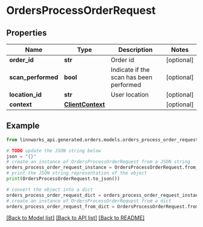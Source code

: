 # OrdersProcessOrderRequest


## Properties

Name | Type | Description | Notes
------------ | ------------- | ------------- | -------------
**order_id** | **str** | Order id | [optional] 
**scan_performed** | **bool** | Indicate if the scan has been performed | [optional] 
**location_id** | **str** | User location | [optional] 
**context** | [**ClientContext**](ClientContext.md) |  | [optional] 

## Example

```python
from linnworks_api.generated.orders.models.orders_process_order_request import OrdersProcessOrderRequest

# TODO update the JSON string below
json = "{}"
# create an instance of OrdersProcessOrderRequest from a JSON string
orders_process_order_request_instance = OrdersProcessOrderRequest.from_json(json)
# print the JSON string representation of the object
print(OrdersProcessOrderRequest.to_json())

# convert the object into a dict
orders_process_order_request_dict = orders_process_order_request_instance.to_dict()
# create an instance of OrdersProcessOrderRequest from a dict
orders_process_order_request_from_dict = OrdersProcessOrderRequest.from_dict(orders_process_order_request_dict)
```
[[Back to Model list]](../README.md#documentation-for-models) [[Back to API list]](../README.md#documentation-for-api-endpoints) [[Back to README]](../README.md)


